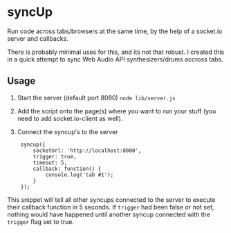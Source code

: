 syncUp
=================
Run code across tabs/browsers at the same time, by the help of a socket.io server and callbacks.

There is probably minimal uses for this, and its not that robust. I created this in a quick attempt to sync Web Audio API synthesizers/drums accross tabs. 

Usage
----------------
1. Start the server (default port 8080)
`node lib/server.js` 

2. Add the script onto the page(s) where you want to run your stuff (you need to add socket.io-client as well).

3. Connect the syncup's to the server

        syncup({
            socketUrl: 'http://localhost:8080',
            trigger: true,
            timeout: 5,
            callback: function() {
                console.log('tab #1');
            }
        });

This snippet will tell all other syncups connected to the server to execute their callback function in 5 seconds. If `trigger` had been false or not set, nothing would have happened until another syncup connected with the `trigger` flag set to true.
